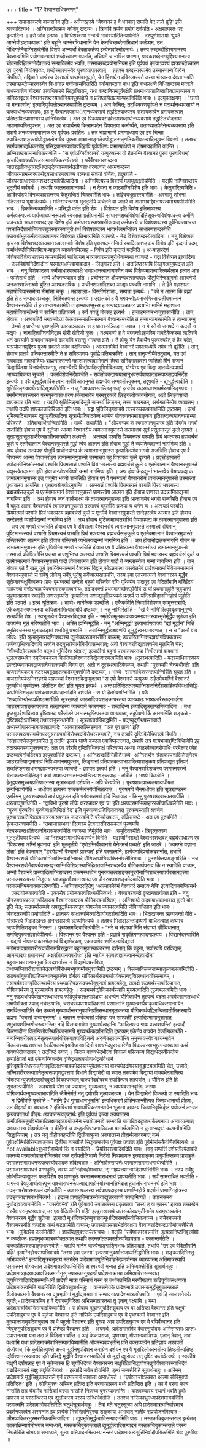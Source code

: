 +++
title = "17 वैश्वानराधिकरणम्"

+++
समानप्रकरणे वाजसनेय इति - अग्निरहस्ये "वैश्वानरं ह वै भगवान् सम्प्रति वेद तन्नो ब्रूहि' इति श्रवणादित्यर्थः । अग्निशब्दोपक्रमः कोशेषु द्रष्टव्यः । त्रिष्वपि क्रमेण प्रयोगं दर्शयति - अक्षरात्परतः परः इत्यादिना । हरो जीव इत्यर्थः । विधिशब्दस्य मन्त्रत्वे भावस्यादितिन्यायेनेति - दर्शपूर्णमासयोः श्रूयते आग्नेयोऽष्टाकपालः' इति बहूनि चाग्नेरभिधानानि येन केनचिच्छब्देनाभिधानं कर्तव्यम्, उत विधिगतेनैवाग्निशब्देनेति विशये अग्न्यर्थो देवताकर्तव्य इत्येतावांश्चोदनार्थः । तस्य तच्छब्दोहिश्यमानस्य देवतात्वमिति प्रयोगावस्थायां शब्दोच्चारणमापतति, तन्नियमे च नास्ति प्रमाणम्, पावकशब्देनाप्युद्दिश्यमानस्य चोदनाविहितमग्नेर्देवतात्वं सम्पादितमेव भवति, तस्माच्छब्दप्रयोगानियम इति पूर्वपक्षं कृत्वाऽवश्यं ह्यत्रशब्दोच्चारण एव पुरुषो नियोक्तव्यः, शब्दोच्चारणस्यैव पुरुषव्यापारत्वात् । ततश्च शब्दस्यरूपमेव उच्चारणान्वयित्वेन विधीयते, तद्विधाने चार्थस्य देवतात्वं प्राप्तमेवानूद्यते, येन हिशब्देन हविस्त्यज्यते तस्या र्थस्तस्य देवता भवति तस्माच्छब्दोच्चारणस्यैव विधानान्न पर्यायप्रसक्त्तिरिति पर्यायशब्दानां बाध इति बाधलक्षणे विधिशब्दस्य मन्त्रत्वे बाधस्यात्तेन चोदना' इत्यधिकरणे सिद्धान्तितम्, यथा शब्दानियमपूर्वपक्षेपि प्रथमाध्यायप्रतिष्ठापितप्रामाण्यस्य न हानिस्तद्वदत्र वैश्वानरशब्दस्यार्थानियमपूवर्पक्षेपि न प्रतिष्ठापितप्रामाण्यहानिरिति भावः । इदमुपलक्षणम् । "छागो वा मन्त्रवर्णात्' इत्यादिपूर्वपक्षोत्थानस्यापीति द्रष्टव्यम् । अत्र केचित्; तदधिकरणपूर्वपक्षे न पदार्थानध्यवसायो न वाक्यार्थानध्यवसायः, इह तु वैश्वानरपदाथर्ानध्यवसाये तद्धटितवाक्यस्य संशायकत्वेन प्रमापकत्वात् प्रतिष्ठापितप्रामाण्यस्य हानिर्भवत्येव । अत एव पिकयववराहवेतसशब्दार्थानध्यवसाये तद्धटितचोदनाया अप्रामाण्यमित्युक्त्तम् । अत एव भावार्थनये किन्नामपदेन विषयतया कर्मार्प्यते, उताख्यातपेदेनेत्यध्यवसाय इति संशये अनध्यवसायात्मक एव पूर्वपक्षः प्रवर्तितः । तत्र चाप्रामाण्ये प्रमाणाध्याय एव इयं चिन्ता स्यादित्याशङ्कयोपोद्धातत्वेनात्रैव युक्त्ता साक्षात्सङ्गतेरुपोद्धातसङ्गतिबलीयस्त्वादित्युक्त्तं विवरणे । ततश्च स्वर्गकामाद्यधिकरणेषु प्रसिद्धप्रामाण्याक्षेपवदिहापि पूर्वपक्षिणः प्रामाण्याक्षेपो न दोषमावहतीति वदन्ति । अग्निशब्दसामानाधिकरण्येति - "स एषोऽग्निर्वैश्वानरो यत्पुरुषस्स यो हैतमग्निं वैश्वानरं पुरुषं पुरुषविधम्' इत्यादिवाक्यप्रतिपन्नसामानाधिकरण्येत्यर्थः । परैर्वैश्वानरशब्दस्य जाठरतृतीयभूततदधिष्ठातृदेवतारूपार्थतृतीयसाधारणत्वात् आत्मशब्दस्य जीवपरमात्मस्वरूपार्थद्वयसाधारणत्वाच्च पञ्चधा संशयो वर्णितः, तद्दूषयति - जीवपरसाधारणात्मशब्दसद्भावेपीत्यादिना । अग्निमित्यस्य विवरणं महाभूततृतीयमिति । यद्यपि नाग्निशब्दस्य भूतृतीयं सर्वमर्थः । तथापि ज्वलनसामान्यमर्थः । न देवता न जाठराग्निविशेष इति भावः । केतुमादित्यमिति - आदित्योदये दिनव्यवहारात्तस्य केतुशब्दितं चिहत्वमिति भावः । तद्विषयभूतास्स्यामेति - अस्मासु शोभना मतिस्तस्य भूयादित्यर्थः । मतिसम्बन्धस्य भूततृतीये अचेतने वा जाठरे वा असम्भवाद्देवतापरत्वमाश्रयणीयमिति भावः । हिकमित्यव्ययमिति - प्रसिद्धौ वर्तत इति शेषः । विशेष्यत इति विशेष इतिभाष्यस्य कर्मत्वरूपप्रत्ययार्थव्याख्यानरूपत्वे स्वरसतः प्रतीयमानेपि साधारणशब्दविशेषादितिसूत्रस्थविशेषपदस्य कर्मणि घञन्तत्वे साधारणशब्द एव विशेष इति कर्मधारयस्याश्रयणीयत्वात् कर्मधारये च विशेषशब्दस्य पूर्वनिपातप्राप्त्या पश्चान्निर्देशानौचित्यात्सूत्रस्वारस्यानुरोधार्थं विशेषशब्दस्य भावार्थत्वमभिप्रेत्य साधारणशब्दस्येति षष्ठयर्थीभूतकर्मत्वव्याख्यानपरं विशेष्यत इतिभाष्यमिति व्याचष्टे - नेदं विशेषशब्दस्येत्यादिना । ननु विशेष्यत इत्यस्य विशेषशब्दव्याख्यानरूपत्वाभावे विशेष इति पृथक्पदमनन्वितं स्यादित्याशङ्कय विशेष इति कृदन्तं पदम्, कर्मार्थषष्ठीनिमित्तमित्यध्याहृत्य व्याख्येयमित्याह - विशेष इति कृदन्तं पदमिति । अध्याहारदेशं विशेषणविशेष्यभावस्य कामचारित्वं चाभिप्रयन् भाष्यस्वारस्यानुरोधेनान्यथा व्याचष्टे - यद्वा विशेष्यत इत्यादिना । फलविशेषनिर्देशादीनां परमात्मधर्मत्वाभावादाह - लिङ्गपर इति । अतन्निष्ठस्यापि लिङ्गत्वमुपपद्यत इति भावः । ननु विशेषपदस्य कर्मसाधारणत्वपक्षे भावप्रधानत्वानाश्रयणेन कथं विशेष्यमाणत्वादित्यर्थलाभ इत्यत आह - फलितार्थ इति । भाष्ये औपमन्यवादय इति । प्रचीनशाल औपमन्यवत्सत्ययज्ञः पौलुपिरिन्दद्युमनो आश्वनेयो जनकश्शार्कराक्ष्यो बुटिल आश्वतराश्विः । प्राचीनशालादिशब्दा आद्याः पञ्चमि नामानि । ते हैते महाशाला महाश्रोत्रियास्समेत्य मीमांसा चक्रुः । महाशालाः- विस्तीर्णशालाः, सम्पन्ना इत्यर्थः । "को न आत्मा किं ब्रह्म' इति ते ह सम्पादयाञ्चक्रुः, निश्चितवन्त इत्यर्थः । उद्दालको ह वै भगवन्तोऽयमारुणिस्सम्प्रतीयमात्मानं वैश्वानरमध्येति तं हन्ताभ्यागच्छामेति तं हाभ्याजग्मुस्स ह सम्पादयाञ्चकार प्रक्ष्यन्ति मामिमे महाशाला महाश्रोत्रियास्तेभ्यो न सर्वमिव प्रतिपत्स्ये । सर्वं वक्त्तुं नोत्सह इत्यर्थः । हन्ताहमन्यमभ्यनुशासानीति । तान् होवाच । अश्वपतिर्वै भगवन्तोऽयं केकयस्सम्प्रतीममात्मानं वैश्वानरमध्येति तं हन्ताभ्यागच्छामेति तं हाभ्याजग्मुः । तेभ्यो ह प्राप्तेभ्यः पृथगर्हाणि कारयाञ्चकार स ह प्रातस्सञ्जिहान उवाच । न मे स्तेनो जनपदे न कदर्यो न मद्यपः । नानाहिताग्निर्नाविद्वान्न खैरी खैरिणी कुतः । यक्ष्यमाणो ह वै भगवन्तोऽहमस्मि यावदेकैकस्मा ऋत्विजे धनं दास्यामि तावद्भगवद्य्भो दास्यामि वसन्तु भगवन्त इति । ते होचुः येन हैवार्थेन पुरुषश्चरेत् तं हैव वदेत् । यत्प्रयोजनमुद्दिश्य पुरुषः प्रवर्तते तदेव वदेदित्यर्थः । आत्मानमेवेमं वैश्वानरं सम्प्रत्यध्येषि तमेव नो ब्रूहीति । तान् होवाच प्रातर्वः प्रतिवक्त्तास्मीति ते ह समित्पाणयः पूर्वाह्ने प्रतिचक्रमिरे । तान् हानुपनीयैवैतदुवाच, यत एवं महाशाला महाश्रोत्रियाः ब्राह्मणास्सन्तो महाशालत्वाद्यभिमानं हित्वा समिद्भारहस्ता जातितो हीनं राजानं विद्यार्थितया विनयेनोपाजग्मुः, तथान्यैरपि विद्योपादित्सुभिर्भवितव्यम्, योग्येभ्य एव विद्या दातव्येत्ययमर्थ आख्यायिकया सूच्यते । फलविशेषनिर्देशश्चेति - सर्वलोकाद्याश्रयान्नानुभवसर्वपापप्रदाहरूपफलद्वयनिर्देश इत्यर्थः । परैः द्युमूर्द्धत्वादिकल्पना सर्वविकारानुगते ब्रह्मण्येव सम्भवतीत्युक्त्तम्, तद्दूषयति - द्युभूर्द्धत्वादीति ॥श्रुतिलिङ्गवाक्येत्यादिसूत्रपठितेति - न तु "आकाशस्तल्लिङ्गात्' इत्यत्रेव तदसाधारणधर्मरूपलिङ्गपरः । स्मर्यमाणस्वरूपस्य परमपुरुषासाधारणधर्मत्वाभावेन परमपुरुषत्वे लिङ्गत्वोक्तययोगात्, अतो लिङ्गशब्दो ज्ञापकपर इति भावः । यद्यपि श्रुतिलिङ्गादिसूत्रे सामर्थ्यं लिङ्गम्, तच्च शब्दगतम्, अर्थगतमित्येव व्यवहृतम् । तथापि तदपि ज्ञापकान्नातिरिच्यत इति भावः । यद्वा श्रुतिलिङ्गवाक्ये तत्स्वरूपकथनार्थमिति द्रष्टव्यम् । इत्थं भूमित्यादिभाष्यस्य द्युप्रभृतीत्यादिना सूत्रार्थप्रतिपादकेन भाष्येण पौनरुक्तयमाशङ्कय इतिशब्दान्वयानन्वयाभ्यां परिहरति - इतिशब्दार्थेनान्वितमिति । भाष्ये- तथाहीति । "औपमन्यव कं त्वमात्मानमुपास्व इति दिवमेव भगवो राजन्निति होवाच एष वै सुतेजाः आत्मा वैश्वानरोयं त्वमात्मानमुपास्से तसमात्तव सुतं प्रसुतमासुतं कुले दृश्यते । सुतप्रसुतासुतशब्दैरेकाहाहीनसत्रयोगा लक्ष्यन्ते । अत्स्यन्नं पश्यसि प्रियमत्त्यन्नं पश्यति प्रियं भवत्यस्य ब्रह्मवर्चसं कुले य एतमेवात्मानं वैश्वानरमुपास्ते मूर्द्धा त्वेष आत्मन इति होवाच मूर्द्धा ते व्यपतिष्यद्यन्मां नागमिष्य इति । अथ होवाच सत्ययज्ञं पौलुषिं प्राचीनयोग्य कं त्वमात्मानमुपास्स इत्यादित्यमेव भगवो राजन्निति होवाच एष वै विश्वरूप आत्मा वैश्वानरोऽयं त्वमात्मानमुपास्से तस्मात्तव बहु विश्वरूपं कुले दृश्यते । प्रवृत्तोऽश्वतरी रथोदासीनिष्कोत्स्यन्नं पश्यसि प्रियमत्यन्नं पश्यति प्रियं भवत्यस्य ब्रह्मवर्चसं कुले य एतमेवात्मानं वैश्वानरमुपास्ते चक्षुस्त्वेतदात्मन इति होवाचान्धोऽभविष्यो यन्मां नागमिष्य इति । अथ होवाचेन्द्रद्युम्नं भाल्लवेयं वैयाघ्रपद्य कं त्वमात्मानमुपास्स इत् वायुमेव भगवो राजन्निति होवाच एष वै पृथग्वर्त्मा वैश्वानरोयं त्वमात्मानमुपास्से तस्मात्त्वां पृथग्बलय आयन्ति । पृथग्रथश्रेणयोऽनुयन्ति । अत्स्यन्नं पश्यसि प्रियमत्त्यन्नं पश्यति पि्रयं भवत्यस्य ब्रह्मचर्यसङ्कुले य एतमेवमात्मानं वैश्वानरमुपास्ते प्राणस्त्वेष आत्मन इति होवाच प्राणस्त उदक्रमिष्यद्यन्मां नागमिष्य इति । अथ होवाच जनं शार्कराक्ष्य कं त्वमात्मानमुपास्स इति आकाशमेव भगवो राजन्निति होवाच एष वै बहुल आत्मा वैश्वानरोयं त्वमात्मानमुपास्से तस्मात्त्वं बहुलोसि प्रजया च धनेन च । अत्स्यन्नं पश्यसि प्रियमत्यन्नं पश्यति प्रियं भवत्यस्य ब्रह्मवर्चसं कुले य एतमेवं वैश्वानरमुपास्ते सन्देहस्त्वेष आत्मन इति होवाच सन्देहस्ते व्यशीर्यद्यन्मां नागमिष्य इति । अथ होवाच बुटिलामाश्वतराश्विं वैय्याघ्रपद्य कं त्वमात्मानमुपास्स इति । अप एव भगवो राजन्निति होवाच एष वै रयिरात्मा वैश्वानरोयं त्वमात्मानमुपास्ते तस्मात्त्वं रयिमान् पुष्टिमानत्स्यन्नं पश्यसि प्रियमत्त्यन्नं पश्यति प्रियं भवत्यस्य ब्रह्मचर्यसङ्कुले य एतमेवमात्मानं वैश्वानरमुपास्ते वस्तिस्त्वेष आत्मन इति होवाच वस्तिस्ते व्यभेत्स्यद्यन्मां नागमिष्य इति । अथ होवाचोद्दालकमारुणिं गौतम कं त्वमात्मानमुपास्स इति पृथिवीमेव भगवो राजन्निति होवाच एष वै प्रतिष्ठात्मा वैश्वानरोऽयं त्वमात्मानमुपास्से तस्मात्त्वं प्रतिष्ठितोसि प्रजया च पशुभिश्च अत्स्यन्नं पश्यसि प्रियमत्त्यन्नं पश्यति प्रियं भवत्त्यस्य ब्रर्ह्मवर्चसं कुले य एतमेवमात्मानं वैश्वानरमुपास्ते पादौ त्वेतावात्मन इति होवाच पादौ ते व्यम्लास्येतां यन्मां नागमिष्य इति । तान् होवाच एते वै खलु यूयं पृथगिवेममात्मानं वैश्वानरं विद्वान् सोऽन्नमात्थ यस्त्वेतमेवं प्रादेशमात्रमभिविमानमात्मानं वैश्वानरमुपास्ते स सर्वेषु लोकेषु सर्वेषु भूतेषु सर्वेष्वात्मखन्नमत्ति, तस्य हवा एतस्यात्मनो वैश्वानरस्य मूर्द्धैव सुतेजाश्चक्षुर्विश्वरूपः प्राणः पृथग्वर्त्मा सन्देहो बहुलो वस्तिरेव रयिः पृथिव्येव पादावुर एव वेदिर्लोमानि बर्हिर्हृदयं गार्हपत्त्यो मनोऽन्वाहार्यपचनमास्यमाहवनीयः, तद्यद्भक्त्तं प्रथममागच्छेत्तद्धोमीयं स यां प्रथमामाहुतिं जुहुयात्तां जुहुयात्प्राणाय स्वाहेति प्राणस्तृप्यसि' इत्यादिना प्राणाद्याहुतिपञ्चकं प्रदर्श्य स यदिदमविद्वानग्निहोत्रं जुहोति' इति पठ्यते । इत्थं श्रुतिक्रमः । भाष्ये- तानेकैकं पप्रच्छेति । एकैकमिति क्रियाविशेषणम् एवमुत्तरत्रापि; एकैकमुपास्यमानतया कथितानामित्यादावपि द्रष्टव्यम् । नतु नाभिरितीति - "खं वै नाभि'रित्युपबृंहणानुगुण्ये सत्यपीति शेषः । स्वभूलत्वेन वैश्वानरविद्याया इति - स्मृतेर्वेदमूलकत्वावश्यम्भावात्तस्यास्मृतेर्मूर्द्धैव सुतेजा इति वाक्यमेव मूलं भविष्यतीति भावः । अस्ति ह्यग्निमूर्द्धेति - ननु "अग्निमूर्द्धा' इत्याथर्वणवाक्यं "द्यां मूर्द्धान' मिति स्मृतिवचनस्य मूलाकाङ्क्षां शमयितुं प्रभवति । तत्राग्निमूर्द्धत्वश्रवणेपि द्युमूर्द्धत्वस्याश्रवणात् । न च "असौ वाव लोकः' इति श्रुत्यनुसारादग्निशब्दस्य द्युलोकपरत्वमस्तीति वाच्यम्; उपचरिताग्निशब्दप्रयोगविषयत्वस्य पर्जन्यपृथिव्यादिष्वपि सत्त्वेन तदनुसारेणार्थनिर्णयासम्भवात्; अतो वैश्वानरविद्यावाक्यमेव मूलमिति चेन्न; "शीर्ष्णोद्योस्समवर्तत पद्य्भां भूमिर्दिशः श्रोत्रात्' इत्यादीनां बहूनां परमात्मपरतया निर्णीतानां वाक्यानां भूलत्वसम्भवेन स्मृतिवचनस्य विप्रतिपन्नवैश्वानरविद्यैकशरणत्वमिति भावः ॥दूरस्थत्वादिति - यदस्याधिकरणस्य छान्दोग्यवाक्यवद्वाजसनेयवाक्यमपि विषय एव, अतो न दूरस्थत्वादिवैषम्यम्; तथापि "पुरुषमपि चैनमधीयते' इति वाजसनेयकस्य तटस्थवदुदाहृतत्वादेवमुक्त्तमिति द्रष्टव्यम् । भाष्ये- समानाधिकरणतयाग्निरिति श्रूयत इति । वाजसनेयकेऽग्निरहस्ये सप्रपञ्चां वैश्वानरविद्यामुक्तवा "स एषो वैश्वानरो यत्पुरुषः सहैतमेवमग्निं वैश्वानरं पुरुषविधं पुरुषेऽन्तः प्रतिष्ठितं वेद' इति श्रूयत इत्यर्थः । अन्तःप्रतिष्ठितत्वस्याग्निशब्दनिर्देशसाहित्यविवक्षासिद्धिः कथमितिशङ्कायामेकवाक्योपादानादिति दर्शयति - स यो हैतमेवमग्निमिति । परैः "शब्दादिभ्योन्तःप्रतिष्ठामा'दिति सूत्रखण्डो जाठरादित्रयशङ्कापरतया व्याख्यातः भाष्यकारैस्तदनादरेण जाठरमात्रशङ्कापरतया तत्खण्डस्य व्याख्याने कारणमाह - शब्दादिभ्य इत्यादिसूत्रखण्डमित्यादिना । तथा दृष्टयुपदेशादित्यत्र दृष्टिशब्दः परैर्जाठरे परमात्मदृष्टिपरतया व्याख्यातः, तदुपेक्षणे किं कारणमिति शङ्कते - दृष्टिशब्दोऽतस्मिन् तथात्वानुसन्धानेति । सूत्रतात्पर्यविरुद्धमिति - यद्यप्युद्गीथप्रस्तावादौ अध्यस्योपास्यमानाकाशप्राणादेः "आकाशस्तल्लिङ्गात्' "अत एव प्राणः' इति परमात्मपरत्वसमर्थनपरसूत्रतात्पर्याविरोधवदविरोधस्सम्भवति, नच तत्रापि दृष्टिविरोधिपरत्वे विमतिः । "संज्ञातश्चेत्तदुक्त्तमस्ति तु तदपि' इत्यत्र भाष्ये कण्ठत एवाविष्कृतत्वात्, तथापि तत्र गत्यभावाद्दृष्टिविधित्वेपि इह तदाश्रयणस्यायुक्त्तत्वात्; अत एव परैरपि दृष्टिविधित्वपक्षं परित्यज्य अथवा जाठरवैश्वानरोपाधिः परमेश्वर एवेह द्रष्टव्यत्वेनोपदिश्यत इत्युक्त्तमिति द्रष्टव्यम् । अग्निशब्दादिभिर्हीतिभाष्ये- अग्निशब्देन त्रेताकल्पनादिलिङ्गैश्च जाठरप्रतिपाद्यमानत्वं निषिध्यमानमयुक्त्तम्, लिङ्गानां प्रतिपादकत्वाभावादित्याशङ्कय प्रतिपाद्यत इतिपदं शब्दलिङ्गसाधारणज्ञापनपरतया व्याचष्टे - ज्ञाप्यत इत्यर्थ इति । ननु वैश्वानरादिशब्दस्य परमात्मपरत्वे त्रेताकल्पनादिलिङ्गं कथं साक्षात्परमात्मन्यन्वेत्वित्याशङ्कयाह - तदिति । भाष्ये किञ्चेति । हेतुद्वयसमुच्चयप्रतिपादनस्य सूत्रारूढतां दर्शयति - अपि चेत्यत्रेति । पुरुषशब्दवाच्यतयाप्यधीयत इत्यभिप्रायेणेति - अधीयत इत्यस्य शब्दकर्मत्वस्यैवोचितत्वात् । पुरुषमपि चैनमधीयत इति सूत्रखण्डस्य एतस्मिन् पुरुषशब्दमध्ये तारं प्रयुञ्जत इति पर्यवसन्नमर्थं हृदि निधायाह - किन्तु पुरुषशब्दवाच्यतयापीति । क्षरत्वाद्युपाधिनेति - "द्वाविभौ पुरुषौ लोके क्षरश्चाक्षर एव च' इति क्षरपदसमभिव्याहाररूपोपाधिबलेनेति भावः । "पुरुषं पुरुषविधं पुरुषेन्तःप्रतिष्ठितं वेद' इति पुरुषान्तःप्रतिष्ठितत्ववत् पुरुषत्वस्यापि श्रवणेन पुरुषान्तःप्रतिष्ठितत्वमात्रस्याश्रवणान्न जाठरत्वमिति परैर्व्याख्यातम्, तन्निराचष्टे - अत एव पुरुषमिति । हेत्वन्तराणामपीति - "तथाचासम्भवा' दित्यस्य हेत्वन्तरनिरासकत्वं पुरुषमपि चेत्यस्यान्तःप्रतिष्ठाननिरासकत्वमिति व्यवस्था निर्मूलेति भावः ॥समुदितस्येति - त्रिवृत्कृतस्य भूततृतीययस्येत्यर्थः ॥अग्निशब्दसामानाधिकरण्येन विनेति - यद्यप्यग्निशब्दो वैश्वानरशब्दवत् बह्वर्थसाधारण एव "विश्वस्मा अग्निं भुवनाय' इति भूततृतीये "एषोऽग्निर्वैश्वानरो येनेदमन्नं पच्यते' इति जाठरे । "त्वमग्ने यज्ञानां होता' इति देवतायाम् "हृदयेऽग्नौ वैश्वानरे प्रास्यत्' इति परमात्मनि; इत्येवमादिप्रयोकदशर्नात्, तथापि वैश्वानरशब्दे यौमिकार्थाभिव्यक्त्तिवदग्निशब्दे यौगिकार्थाभिव्यक्त्तिर्नास्तीतिभावः । पुनरुक्त्तिप्रसङ्गादिति - नच वैश्वानरशब्देनैवापर्यवसानवृत्त्याग्निविशिष्टस्याभिहिततयाग्निशब्दस्यैव यौगिकार्थपरत्वं किं न स्यादिति वाच्यम्, अग्नौ वैश्वानरे प्रास्यादित्यग्निशब्दस्य प्रक्रमस्थत्वेन पुनरुक्त्तत्वशङ्कानुदयेनाग्निशब्दस्यापर्यवसानवृत्त्या परमात्मपरत्वस्य सिद्धतया पश्चाछ्रुतवैश्वानरशब्द एव पौनरुक्तयशङ्कोदयादिति भावः । परमात्मविषयवाक्यान्तरेष्वपीति - अग्निशब्दरहितेषु "आत्मानमेवेमं वैश्वानरं सम्प्रत्यध्येषि' इत्यादिवाक्येष्वित्यर्थः । एकप्रयोजकत्वायेति - एकस्यैव प्रयोजकत्वसिध्यर्थमित्यर्थः । वैश्वानरशब्दो दृष्टान्ततयोक्त इति - ननु पौनरुक्तयप्रसङ्गपरिहाराय वैश्वानरशब्दस्य यौगिकत्वमाश्रितम् । अग्निशब्दे तादृशबाधकाभावात् कुतो योग इति चेन्न; रूढ्यर्थासम्भवे अपशूद्राधिकरणइव योगस्यैव ज्यायस्त्वमिति जैमिन्यभिप्राय इति भावः । विशदतरत्वेपि प्रयोगादिति - ज्ञानस्य साक्षात्त्वमित्यादिप्रयोगदर्शनादिति भावः । भिदाद्यजन्त ऋष्यणन्तो वेति - गोत्रापत्त्ये भिदाद्यञन्तः अनन्तरापत्ये ऋष्यणित्यर्थः । ततश्च भिदाद्यञन्तादृष्यणो बाधितत्वात् कथमत्र ऋष्यणितिशङ्का निरस्ता । पुरुषसमष्टिवाचित्वेपीति - "नरे च संज्ञाया'मिति संज्ञायां ङीप्विधानात् समष्टिपुरुषसंज्ञात्वेपीत्यर्थः । विश्वानर एव वैश्वानर इति - प्रज्ञादे राकृतिगणत्वादणप्रत्ययः । विद्याभेदस्यादिति - यद्यपि नोपास्याकारभेदमात्रं विद्याभेदकम्, एकस्यामेव शाण्डिल्यविद्यायां मनोमयत्वप्राणशरीरत्वादीनामविरुद्धानां बहूनामुपास्याकाराणां दर्शनात् किं बहुना, सर्वास्वपि परविद्यासु आनन्दादयः प्रधानस्य' अक्षरधियान्त्ववरोधः' इति न्यायेन सत्यत्वज्ञानत्वानन्दत्वादीनां बहूनामाकाराणामनुयायित्वदशर्नाच्च न विद्याभेदप्रसक्त्तिः, तथाप्यग्निशरीरत्वाग्रनेतृत्वयोर्विरोधमभ्युपगम्यैवमुक्त्तमिति द्रष्टव्यम् । विलम्बाविलम्बसाम्यात्तुल्यबलत्वमितीति - रूढ्यर्थानुपपत्तिप्रतिसन्धानमूलत्वेन दौर्बल्यं यौगिकार्थरूढ्यर्थापर्यवसानवृत्तिलब्धाथर्योस्समानम् । तत्रापर्यवसानवृत्तिलब्धार्थस्य प्रथमप्रतिपन्नरूढ्यर्थानुगुणत्वं प्राबल्यहेतुः, तत्पक्षे रूढ्यर्थस्यापरित्यागात्, यौगिकार्थस्य तु मुख्यत्वमेव प्राबल्यहेतुः । रूढ्यथर्वद्यौकिकार्थस्यापि मुख्यत्वादिति तुल्यबलत्वमिति भावः । ननु रूढ्यर्थापर्यवसानलब्धार्थस्य रूढिपूर्वकलक्षणापेक्षया अधन्येन यौगिकार्थेन तुल्यत्वं वदता अपर्यवसानलब्धार्थे लक्षणैवोक्ता स्यात् नचेष्ठापत्तिः, चराचरव्यपाश्रयाधिकरणे परमात्मनि मुख्यत्वस्यैवाकृत्यधिकरणन्यायेन समर्थितत्वादिति चेत् उच्यते मुख्यार्थान्तरानुपपत्तिप्रतिसन्धानमूलकतया यौगिकार्थवद्विलम्बितप्रतीतिकस्यापि ब्रह्मणः "वचसां वाच्यमुत्तमम्' । नतास्म सर्ववचसां प्रतिष्ठा यत्र शाश्वती' इत्यादिप्रमाणानुसारात् समुदायशक्त्तिगोचरत्वमस्ति; नहि विलम्बमात्रेण मुख्यार्थत्वहानिः "आदित्यस्य गावः प्रकाशयन्ति' इत्यादौ किरणादीनां विलम्बितोपस्थितिकानामपि मुख्यार्थत्वदर्शनादिति द्रष्टव्यम् एकेनैव वाक्येन वैकल्पिकार्थेति - नन्वग्निशरीरत्वाग्रनेतृत्वरूपार्थयोरेकवाक्यविहितत्वे अरुणैकहायन्योरिव समुच्चयस्यैवावश्यम्भावेन विकल्पस्याप्रसक्तया वैकल्पिकार्थद्वयविधानवादिनो वाक्यभेदपुरस्कारेणैव विकल्पस्याभ्युपगन्तव्यतया कथं वाक्यभेदोपादानम् ? तदनिष्टं स्यात् । किञ्च वाक्यभेदभीत्या विकल्पं परित्यज्य विद्याभेदस्वीकर्तव्य इत्याक्षिपतो मते एकेनाग्निशब्देन वृत्तिद्वयाश्रयणोनार्थद्वयविधाने वृत्तिद्वयविरोधप्रसङ्गेनावृत्तिलक्षणवाक्यभेदस्याभ्युपेतव्यतया वाक्यभेददोषस्यानुद्धाट्यत्वमिति चेत्, उच्यते; अग्निशरीरकत्वाग्रनेतृत्वरूपगुणद्ववत्तया विधाने विद्याभेदो वा स्यात् तस्यामेव विद्यायां वाक्यभेदमाश्रित्य विकल्पाभ्युपगमेऽष्टदोषदुष्टो विकल्पस्यात् वाक्यभेददोषश्च स्यादित्यत्र तात्पर्यात् । यौगिक इति हि सूत्रतात्पर्यमिति - रूढ्यभावे योग एव ज्यायान्, मुख्यत्वात्, न त्वपर्यवसानवृत्तिः, तस्याः योगिकार्थवन्मुख्यत्वाभावादिति जैमिनेर्मतं नतु द्वयोरपि तुल्यबलत्वम् । येन विद्याभेदो विकल्पो वा स्यादिति भावः । न द्वितीयेति कृत्वेति - "तानि द्वैधं गुणप्रधानभूतानि' इत्यधिकरणे व्रीहिनवहन्तीत्यत्र किमवधातार्था व्रीहयः, उत व्रीह्यर्थो वा अवघातः ? इतिविचार्य भावार्थाधिकरणन्यायेन भूतस्य द्रव्यस्य क्रियानिवृत्तिर्दृष्टं प्रयोजनं लभ्यत इत्यवघातार्था व्रीहयः अवघातस्त्वदृष्टार्थः इति पूर्वपक्षं कृत्वा अवघातस्य कर्मौपयिकतुषविमोकादिलक्षणदृष्टप्रयोजनेन सप्रयोजनत्वे सम्भवति यागादिवददृष्टाथर्कल्पनाया अन्याय्यत्वात् अवघातस्य व्रीह्यर्थत्वमेव । व्रीहीणां च तण्डुलपिष्टप्रणाडिकया यागार्थत्वमिति न कुत्राप्यदृष्टं कल्पनीयमिति सिद्धान्तितम् । तत्र ननु व्रीहीनवहन्तीति द्वितीयाश्रुत्या अवघातस्य व्रीह्यर्थत्वावगमात् कथं पूर्वपक्षोत्थितिरित्याशङ्कय द्वितीया नास्तीति सिद्धवत्कारेण पूर्वपक्षः प्रवर्तत इति पूर्वमीमांसकैर्वर्णितमित्यर्थः ॥not availableबुध्यारोहार्थत्वं किं न स्यादिति - प्रियशिरस्त्वादिवदिति भावः ॥ननु सम्पत्तिं दर्शयतीत्येतावति वक्त्तव्ये परमात्मोपासनोचितमेव फलं दर्शयतीतिभाष्ये निर्देशो निष्प्रमाणक इत्याशङ्क्य प्रागुपक्षिप्तस्य प्राणाहुतेः परमात्मसमाराधनरूपत्वस्योपपादकं तदित्यत्राह - अग्निहोत्रसम्पत्तेः परमात्मसमाराधनार्थत्वमिति । परमात्मसमाराधनं प्राणाहुतिः, तस्या अग्निहोत्रहोमत्वाथर्ा गाह्रपत्त्याग्न्यादिसम्पत्तिरिति भावः । तस्य सर्वेषु लोकेष्वित्याद्युक्त्तः फलविशेष एव प्राणाहुतेः परमात्मसमाराधनत्वं ज्ञापयतीति भावः । सर्वं सामराधितं भवतीति - यागस्य देवपूजार्थत्वात्पूजायाश्चाराधनरूपत्वाद्यागहोमयोश्चानतिभेदात् हुधातोराराधनमर्थ इति भावः । तदङ्गपरोपासनफलं दर्शयतीति - उपासनफलस्य सर्वपापप्रदाहस्य प्राणाग्निहोत्रे प्रदर्शनं प्राणाग्निहोत्रस्य तदङ्गत्वज्ञापनार्थमित्यर्थः । इदञ्च प्राणाहुतिमात्रस्येत्याद्युत्तरवाक्ये स्पष्टमिष्यते । उपासकस्य मूर्धाद्यवयवानामेवेति - "यस्त्वेवमेवं' इति पूर्ववाक्ये उपासकस्य प्रकृततया "तस्य ह वा एतस्य' इत्यत्र तच्छब्देन तस्यैव परामृष्टव्यत्वात् उर एव वेदिर्लोमानि बर्हिः' इत्युत्तरवाक्ये उपासकोरःप्रभृतीनामेव परामृष्टव्यत्वेन वैश्वानरस्य मूर्द्धैव सुतेजाः' इत्यादौ मूर्धादिशब्दैरप्युपासकमूर्धादिपरामर्शस्योचितत्वाच्च । नचैवमात्मनो वैश्वानरस्येति व्यपदेशः कथं घटतामिति वाच्यम्; उपास्योपासकाभेदविवक्षया वैश्वानरादिशब्दप्रयोगोपपत्तेरिति भावः ।मुक्तिरेव फलमितीति । ज्ञापयितुमुक्त्ततयेत्यन्वयः । यद्यपि "सर्वेष्वात्मस्वन्नमत्ति' इत्यत्रानिष्टनिवृत्त्यंशो न कण्ठोक्तः ब्रह्मानुभवमात्रस्योक्तत्वात् तथापि तदन्तर्गतत्वमस्तीत्यभिप्रयन्नाह - फलान्तर्गतेति । वाक्यप्रतिपन्नस्याङ्गभावस्येति - यद्यपि नानेन वाक्येनाङ्गाङ्गिभावः प्रतिपाद्यते, तथापि "उर एव वेदिर्लोमानि बर्हिः' इत्यग्निहोत्रसम्पत्तिवाक्ये "तस्य हवा एतस्य' इत्यस्यानुकर्षात्तादथ्यर्सिद्धमिति भावः । शङ्करादिभिस्तु अभिव्यक्त्तेः' इत्यादिसूत्रचतुष्टयं मतभेदेन प्रादेशमात्रश्रुतिनिर्वाहभेदप्रदर्शनपरं व्याख्यातम् अतिमात्रस्यापि परमात्मन योगवसात् प्रादेशमात्रत्वोपपत्तिरिति आश्मरथ्यो मन्यत इति अभिव्यक्त्तेरिति सूत्रार्थमाहुः । प्रादेशमात्रहृदयादयावच्छिन्नमनोनुस् उपासकानुग्रहार्थं प्रादेशमात्रतया अभिव्यक्त्तिसम्भवात् द्युपृथिव्यादिप्रादेशसम्बन्धिनी प्रादेशी मात्रा परिमाणं यस्य स तथोक्तमिति मरणीयतया रूढिपूर्वकलक्षणाया प्रादेशमात्रत्वमिति बादरिरिति द्वितीयसूत्रार्थमाहुः । वाजसनेयके प्रादेशमात्रे उपासकमूर्द्धचुबुकान्तराले त्रैलोक्यात्मनो वैश्वानरस्य द्युप्रभृतीनां मूर्द्धाद्यवयवानां सम्पादनात्प्रादेशमात्रत्वोपपत्तिः । एवं हि साजसनेयके श्रूयते;- प्रादेशमात्रमिव ह वै देवास्सुविदिता अभिसम्पन्नास्तथा तु एतान् वक्ष्यामि । यथा प्रादेशमात्रमिवाभिसम्पादयिष्यामीति । स होवाच मूर्द्धानमुपदिशन्नुवाच एष वा अतिष्ठा वैश्वानर इति चक्षुषी उपदिशन्नुवाच एष वै सुतेजा वैश्वानर इति नासिके उपदिशन्नुवाच एष वै पृथग्वर्त्मा वैश्वानर इति मुख्याकाशमुपदिशन्नुवाच एष वै बहुलो वैश्वानर इति मुख्या आप उपदिशन्नुवाच एष वै रयिर्वैश्वानर इति चिबुकमुपदिशन्नुवाच एष वै प्रतिष्ठा वैश्वानर इति । अयमर्थः, प्रादेशमात्रमिव देवास्सूर्यादयः अभिसम्पन्नाः प्राप्ताः उपासनतया यदा तदा ते विदिता भवन्ति । अहं केकयराजः, युष्मभ्यम् औपमन्यवादिभ्यः, एतान् देवान्, तथा वक्ष्यामि यथा प्रादेशमात्रमेवाभिसम्पादयिष्यामीति औपमन्यवप्रभृतीन् प्रति वक्त्तव्यत्वेन प्रतिज्ञाय अश्वपतीं रोजोवाच, किं कुर्वन्नित्युक्त्ते अस्य मूर्द्धानमुपदिशन् कराग्रेण दर्शयन् एष वै भूरादिलोकानतीत्य तिष्ठतीत्यतिष्ठा द्यौर्वैश्वानरस्यावयव इति प्रसिद्धे मूर्द्धनि वैश्वानरस्याधिदैवं यो मूर्द्धा द्युलोकः तत् दृष्टिः कर्तव्येत्यर्थः । स्वकीये चक्षुषी दर्शयन्नाह एष वै सुतेजास्स हि सूर्योधिदैवतं वैश्वानरस्य चक्षुरितिप्रसिद्धयोश्चक्षुषोर्वैश्वानरस्याधिदैवं यदादित्याख्यं चक्षुः तद्दृष्टिरित्यर्थः । इत्यादि सर्वत्र ज्ञेयमिति, इत्थं सम्पत्तेरिति सूत्रार्थमाहुः । अस्मिन् प्रादेशमात्रे मूर्द्धचिबुकान्तराले एनं परमात्मानं जाबाला अप्यधीयते । "एषोऽनन्तोऽव्यक्त्त आत्मा सोविमुक्त्ते प्रतिष्ठितः' इति । सोविमुक्त्तः अस्मिन् प्रतिष्ठ इति वरणायान्नस्य मध्ये प्रतिष्ठित इति । का वै वरणा काच नासीति तत्र चेयामेव नासिकां वरणा नासीति निरूच्य पुनरप्यामनन्ति । कतमच्चास्य स्थानं भवति भ्रुवोः प्राणस्य च यस्सन्धिस्स एष द्युलोकस्य परस्य सन्धिर्भवतीति । ततश्च नासिकाभ्रूमध्यप्रदेशमात्रवर्त्तिनि परमात्मनि प्रादेशमात्रोपपत्तिरिति चतुर्थसूत्रार्थमाहुः । तेषां मते चतुस्सूत्र्या अपि प्रादेशमात्रत्वनिर्वाहमात्र प्रदर्शनपरत्वेन अस्मन्मत इव प्रत्येकं भिन्नभिन्ननिवृत्त्या शङ्काया अभावात् नातीव सप्रयोजनमित्याह - अीभव्यक्त्तिरनुस्मरणीयत्वमित्यादिना । द्युप्रभृतिमूर्द्धत्वादिसम्पादनमिति पाठः । मस्तकचिबुकान्तराल इत्येतत् काकाक्षिन्यायेनोभयत्र सम्बध्यते, मस्तकचिबुकान्तराले द्युमूर्द्धत्वादिसम्पादनं मस्तकचिबुकान्तराले परस्य स्थितेरिति चोभयत्र सम्बध्यते, श्रुत्या प्रतिपादनमित्यस्यानन्तरं प्रादेशमात्रत्वश्रुतिनिर्वाहौपयिकमिति शेषः पूरणीयः ॥